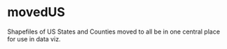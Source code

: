 # movedUS
Shapefiles of US States and Counties moved to all be in one central place for use in data viz.  
